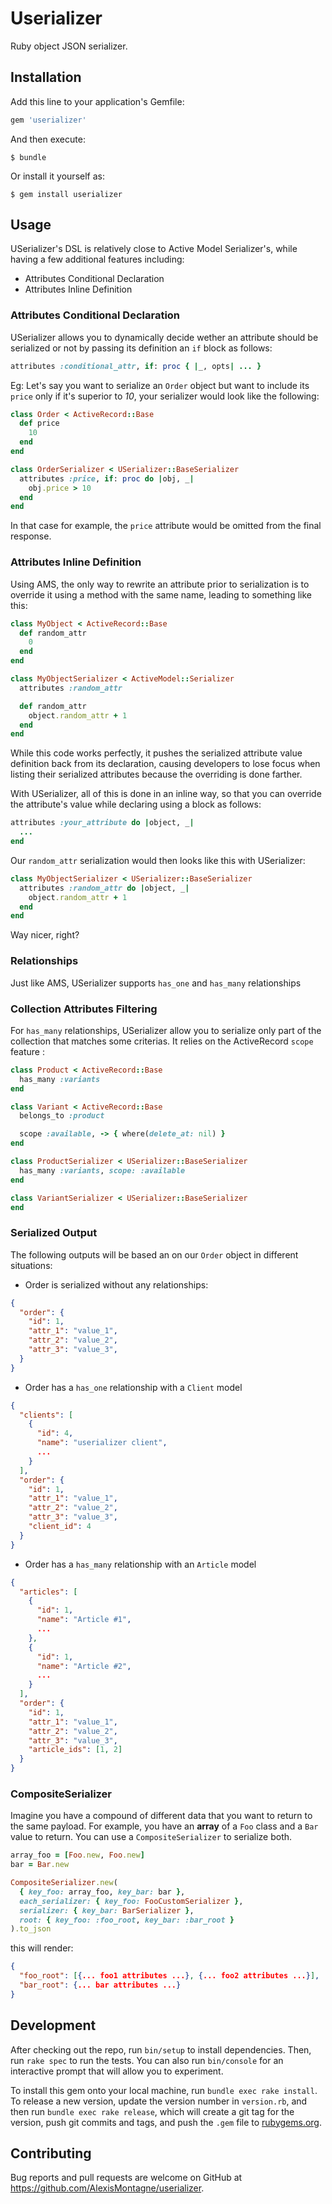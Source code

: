 # Userializer

Ruby object JSON serializer.

## Installation

Add this line to your application's Gemfile:

```ruby
gem 'userializer'
```

And then execute:

    $ bundle

Or install it yourself as:

    $ gem install userializer

## Usage

USerializer's DSL is relatively close to Active Model Serializer's,
while having a few additional features including:
* Attributes Conditional Declaration
* Attributes Inline Definition

### Attributes Conditional Declaration

USerializer allows you to dynamically decide wether an attribute should
be serialized or not by passing its definition an `if` block as follows:
```ruby
attributes :conditional_attr, if: proc { |_, opts| ... }
```

Eg: Let's say you want to serialize an `Order` object but want to
include its `price` only if it's superior to *10*, your serializer
would look like the following:
```ruby
class Order < ActiveRecord::Base
  def price
    10
  end
end

class OrderSerializer < USerializer::BaseSerializer
  attributes :price, if: proc do |obj, _|
    obj.price > 10
  end
end
```

In that case for example, the `price` attribute would be omitted from
the final response.

### Attributes Inline Definition

Using AMS, the only way to rewrite an attribute prior to serialization
is to override it using a method with the same name, leading to
something like this:
```ruby
class MyObject < ActiveRecord::Base
  def random_attr
    0
  end
end

class MyObjectSerializer < ActiveModel::Serializer
  attributes :random_attr

  def random_attr
    object.random_attr + 1
  end
end
```

While this code works perfectly, it pushes the serialized attribute
value definition back from its declaration, causing developers to lose
focus when listing their serialized attributes because the overriding is
done farther.

With USerializer, all of this is done in an inline way, so that you can
override the attribute's value while declaring using a block as
follows:
```ruby
attributes :your_attribute do |object, _|
  ...
end
```

Our `random_attr` serialization would then looks like this with
USerializer:
```ruby
class MyObjectSerializer < USerializer::BaseSerializer
  attributes :random_attr do |object, _|
    object.random_attr + 1
  end
end
```

Way nicer, right?

### Relationships

Just like AMS, USerializer supports `has_one` and `has_many`
relationships

### Collection Attributes Filtering

For `has_many` relationships, USerializer allow you to serialize only
part of the collection that matches some criterias.
It relies on the ActiveRecord `scope` feature :

```ruby
class Product < ActiveRecord::Base
  has_many :variants
end

class Variant < ActiveRecord::Base
  belongs_to :product

  scope :available, -> { where(delete_at: nil) }
end

class ProductSerializer < USerializer::BaseSerializer
  has_many :variants, scope: :available
end

class VariantSerializer < USerializer::BaseSerializer
end
```

### Serialized Output

The following outputs will be based an on our `Order` object in
different situations:

* Order is serialized without any relationships:
```json
{
  "order": {
    "id": 1,
    "attr_1": "value_1",
    "attr_2": "value_2",
    "attr_3": "value_3",
  }
}
```

* Order has a `has_one` relationship with a `Client` model
```json
{
  "clients": [
    {
      "id": 4,
      "name": "userializer client",
      ...
    }
  ],
  "order": {
    "id": 1,
    "attr_1": "value_1",
    "attr_2": "value_2",
    "attr_3": "value_3",
    "client_id": 4
  }
}
```

* Order has a `has_many` relationship with an `Article` model
```json
{
  "articles": [
    {
      "id": 1,
      "name": "Article #1",
      ...
    },
    {
      "id": 1,
      "name": "Article #2",
      ...
    }
  ],
  "order": {
    "id": 1,
    "attr_1": "value_1",
    "attr_2": "value_2",
    "attr_3": "value_3",
    "article_ids": [1, 2]
  }
}
```

### CompositeSerializer

Imagine you have a compound of different data that you want to return to the same payload.
For example, you have an **array** of a `Foo` class and a `Bar` value to return.
You can use a `CompositeSerializer` to serialize both.

```ruby
array_foo = [Foo.new, Foo.new]
bar = Bar.new

CompositeSerializer.new(
  { key_foo: array_foo, key_bar: bar },
  each_serializer: { key_foo: FooCustomSerializer },
  serializer: { key_bar: BarSerializer },
  root: { key_foo: :foo_root, key_bar: :bar_root }
).to_json
```

this will render:

```json
{
  "foo_root": [{... foo1 attributes ...}, {... foo2 attributes ...}],
  "bar_root": {... bar attributes ...}
}
```

## Development

After checking out the repo, run `bin/setup` to install dependencies. Then, run `rake spec` to run the tests. You can also run `bin/console` for an interactive prompt that will allow you to experiment.

To install this gem onto your local machine, run `bundle exec rake install`. To release a new version, update the version number in `version.rb`, and then run `bundle exec rake release`, which will create a git tag for the version, push git commits and tags, and push the `.gem` file to [rubygems.org](https://rubygems.org).

## Contributing

Bug reports and pull requests are welcome on GitHub at https://github.com/AlexisMontagne/userializer.
